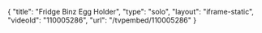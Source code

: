 {
    "title": "Fridge Binz Egg Holder",
    "type": "solo",
    "layout": "iframe-static",
    "videoId": "110005286",
    "url": "\/tvpembed\/110005286"
}